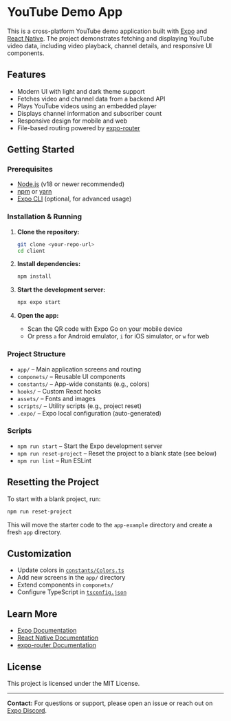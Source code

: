 # YouTube Demo App

This is a cross-platform YouTube demo application built with [Expo](https://expo.dev) and [React Native](https://reactnative.dev). The project demonstrates fetching and displaying YouTube video data, including video playback, channel details, and responsive UI components.

## Features

- Modern UI with light and dark theme support
- Fetches video and channel data from a backend API
- Plays YouTube videos using an embedded player
- Displays channel information and subscriber count
- Responsive design for mobile and web
- File-based routing powered by [expo-router](https://expo.github.io/router/docs)

## Getting Started

### Prerequisites

- [Node.js](https://nodejs.org/) (v18 or newer recommended)
- [npm](https://www.npmjs.com/) or [yarn](https://yarnpkg.com/)
- [Expo CLI](https://docs.expo.dev/get-started/installation/) (optional, for advanced usage)

### Installation & Running

1. **Clone the repository:**

   ```sh
   git clone <your-repo-url>
   cd client
   ```

2. **Install dependencies:**

   ```sh
   npm install
   ```

3. **Start the development server:**

   ```sh
   npx expo start
   ```

4. **Open the app:**
   - Scan the QR code with Expo Go on your mobile device
   - Or press `a` for Android emulator, `i` for iOS simulator, or `w` for web

### Project Structure

- `app/` – Main application screens and routing
- `componets/` – Reusable UI components
- `constants/` – App-wide constants (e.g., colors)
- `hooks/` – Custom React hooks
- `assets/` – Fonts and images
- `scripts/` – Utility scripts (e.g., project reset)
- `.expo/` – Expo local configuration (auto-generated)

### Scripts

- `npm run start` – Start the Expo development server
- `npm run reset-project` – Reset the project to a blank state (see below)
- `npm run lint` – Run ESLint

## Resetting the Project

To start with a blank project, run:

```sh
npm run reset-project
```

This will move the starter code to the `app-example` directory and create a fresh `app` directory.

## Customization

- Update colors in [`constants/Colors.ts`](constants/Colors.ts)
- Add new screens in the `app/` directory
- Extend components in `componets/`
- Configure TypeScript in [`tsconfig.json`](tsconfig.json)

## Learn More

- [Expo Documentation](https://docs.expo.dev/)
- [React Native Documentation](https://reactnative.dev/)
- [expo-router Documentation](https://expo.github.io/router/docs)

## License

This project is licensed under the MIT License.

---

**Contact:** For questions or support, please open an issue or reach out on [Expo Discord](https://chat.expo.dev).
